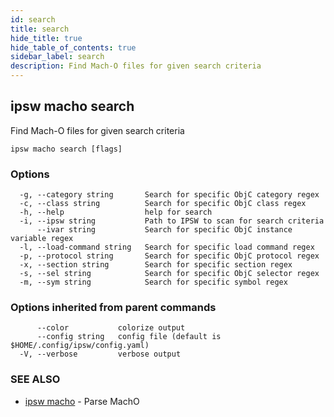 ```yaml
---
id: search
title: search
hide_title: true
hide_table_of_contents: true
sidebar_label: search
description: Find Mach-O files for given search criteria
---
```

## ipsw macho search

Find Mach-O files for given search criteria

```
ipsw macho search [flags]
```

### Options

```
  -g, --category string       Search for specific ObjC category regex
  -c, --class string          Search for specific ObjC class regex
  -h, --help                  help for search
  -i, --ipsw string           Path to IPSW to scan for search criteria
      --ivar string           Search for specific ObjC instance variable regex
  -l, --load-command string   Search for specific load command regex
  -p, --protocol string       Search for specific ObjC protocol regex
  -x, --section string        Search for specific section regex
  -s, --sel string            Search for specific ObjC selector regex
  -m, --sym string            Search for specific symbol regex
```

### Options inherited from parent commands

```
      --color           colorize output
      --config string   config file (default is $HOME/.config/ipsw/config.yaml)
  -V, --verbose         verbose output
```

### SEE ALSO

* [ipsw macho](/docs/cli/ipsw/macho)	 - Parse MachO

